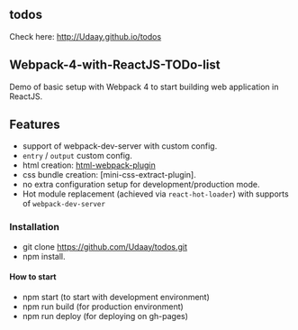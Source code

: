 ## todos
Check here: http://Udaay.github.io/todos

## Webpack-4-with-ReactJS-TODo-list
Demo of basic setup with Webpack 4 to start building web application in ReactJS.

## Features

* support of webpack-dev-server with custom config.
* `entry` / `output` custom config.
* html creation: [html-webpack-plugin](https://github.com/jantimon/html-webpack-plugin)
* css bundle creation: [mini-css-extract-plugin].
* no extra configuration setup for development/production mode.
* Hot module replacement (achieved via `react-hot-loader`) with supports of `webpack-dev-server`

### Installation

* git clone https://github.com/Udaay/todos.git
* npm install.

#### How to start

* npm start (to start with development environment)
* npm run build (for production environment)
* npm run deploy (for deploying on gh-pages)


